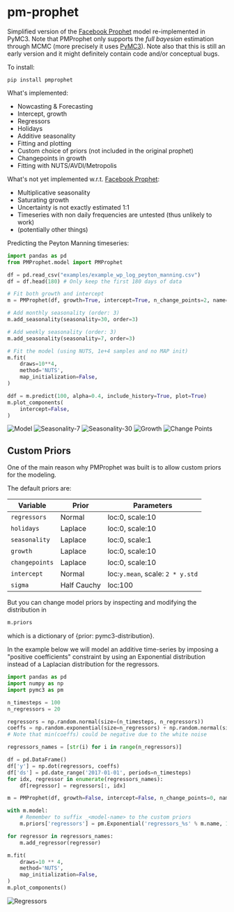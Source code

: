 # pm-prophet 
Simplified version of the [Facebook Prophet](https://facebook.github.io/prophet/) model re-implemented in PyMC3. Note that PMProphet only supports the *full bayesian* estimation through MCMC (more precisely it uses [PyMC3](https://docs.pymc.io/)). Note also that this is still an early version and it might definitely contain code and/or conceptual bugs.

To install:

`pip install pmprophet`

What's implemented:
* Nowcasting & Forecasting
* Intercept, growth
* Regressors
* Holidays
* Additive seasonality
* Fitting and plotting
* Custom choice of priors (not included in the original prophet)
* Changepoints in growth
* Fitting with NUTS/AVDI/Metropolis

What's not yet implemented w.r.t. [Facebook Prophet](https://facebook.github.io/prophet/):
* Multiplicative seasonality
* Saturating growth
* Uncertainty is not exactly estimated 1:1
* Timeseries with non daily frequencies are untested (thus unlikely to work)
* (potentially other things)

Predicting the Peyton Manning timeseries:    
```python
import pandas as pd
from PMProphet.model import PMProphet

df = pd.read_csv("examples/example_wp_log_peyton_manning.csv")
df = df.head(180) # Only keep the first 180 days of data

# Fit both growth and intercept
m = PMProphet(df, growth=True, intercept=True, n_change_points=2, name='model')

# Add monthly seasonality (order: 3)
m.add_seasonality(seasonality=30, order=3)

# Add weekly seasonality (order: 3)
m.add_seasonality(seasonality=7, order=3)

# Fit the model (using NUTS, 1e+4 samples and no MAP init)
m.fit(
    draws=10**4,
    method='NUTS',
    map_initialization=False,
)

ddf = m.predict(100, alpha=0.4, include_history=True, plot=True)
m.plot_components(
    intercept=False,
)
```

![Model](https://raw.githubusercontent.com/luke14free/pm-prophet/master/examples/images/model.png)
![Seasonality-7](https://raw.githubusercontent.com/luke14free/pm-prophet/master/examples/images/seasonality7.png)
![Seasonality-30](https://raw.githubusercontent.com/luke14free/pm-prophet/master/examples/images/seasonality30.png)
![Growth](https://raw.githubusercontent.com/luke14free/pm-prophet/master/examples/images/growth.png)
![Change Points](https://raw.githubusercontent.com/luke14free/pm-prophet/master/examples/images/changepoints.png)
## Custom Priors

One of the main reason why PMProphet was built is to allow custom priors for the modeling.

The default priors are:

Variable | Prior | Parameters
--- | --- | --- 
`regressors` | Normal | loc:0, scale:10 
`holidays` | Laplace | loc:0, scale:10 
`seasonality` | Laplace | loc:0, scale:1 
`growth` | Laplace | loc:0, scale:10 
`changepoints` | Laplace | loc:0, scale:10 
`intercept` | Normal | loc:`y.mean`, scale: `2 * y.std`
`sigma` | Half Cauchy | loc:100

But you can change model priors by inspecting and modifying the distribution in

```python
m.priors
```

which is a dictionary of {prior: pymc3-distribution}.

In the example below we will model an additive time-series by imposing a "positive coefficients"
constraint by using an Exponential distribution instead of a Laplacian distribution for the regressors.

```python
import pandas as pd
import numpy as np
import pymc3 as pm

n_timesteps = 100
n_regressors = 20

regressors = np.random.normal(size=(n_timesteps, n_regressors))
coeffs = np.random.exponential(size=n_regressors) + np.random.normal(size=n_regressors)
# Note that min(coeffs) could be negative due to the white noise

regressors_names = [str(i) for i in range(n_regressors)]

df = pd.DataFrame()
df['y'] = np.dot(regressors, coeffs)
df['ds'] = pd.date_range('2017-01-01', periods=n_timesteps)
for idx, regressor in enumerate(regressors_names):
    df[regressor] = regressors[:, idx]

m = PMProphet(df, growth=False, intercept=False, n_change_points=0, name='model')

with m.model:
    # Remember to suffix _<model-name> to the custom priors
    m.priors['regressors'] = pm.Exponential('regressors_%s' % m.name, 1, shape=n_regressors)

for regressor in regressors_names:
    m.add_regressor(regressor)

m.fit(
    draws=10 ** 4,
    method='NUTS',
    map_initialization=False,
)
m.plot_components()
```

![Regressors](https://raw.githubusercontent.com/luke14free/pm-prophet/master/examples/images/regressors.png)
